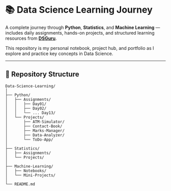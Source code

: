 # 📚 Data Science Learning Journey

A complete journey through **Python**, **Statistics**, and **Machine Learning** — includes daily assignments, hands-on projects, and structured learning resources from [**DSGuru**](https://www.linkedin.com/company/dsguru/posts/).

This repository is my personal notebook, project hub, and portfolio as I explore and practice key concepts in Data Science.

---

## 📂 Repository Structure

```
Data-Science-Learning/
│
├── Python/
│   ├── Assignments/
│   │   ├── Day01/
│   │   ├── Day02/
│   │   └── ... Day13/
│   └── Projects/
│       ├── ATM-Simulator/
│       ├── Contact-Book/
│       ├── Marks-Manager/
│       ├── Data-Analyzer/
│       └── ToDo-App/
│
├── Statistics/
│   ├── Assignments/
│   └── Projects/
│
├── Machine-Learning/
│   ├── Notebooks/
│   └── Mini-Projects/
│
└── README.md
```
